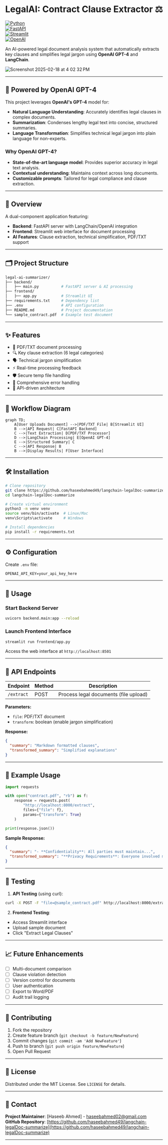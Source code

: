 # LegalAI: Contract Clause Extractor ⚖️

[![Python](https://img.shields.io/badge/Python-3.9%2B-blue)](https://python.org)  
[![FastAPI](https://img.shields.io/badge/FastAPI-0.95%2B-green)](https://fastapi.tiangolo.com)  
[![Streamlit](https://img.shields.io/badge/Streamlit-1.25%2B-red)](https://streamlit.io)  
[![OpenAI](https://img.shields.io/badge/OpenAI-GPT--4-purple)](https://openai.com)  

An AI-powered legal document analysis system that automatically extracts key clauses and simplifies legal jargon using **OpenAI GPT-4** and **LangChain**.

![Screenshot 2025-02-18 at 4 02 32 PM](https://github.com/user-attachments/assets/eb889ff8-fe16-4016-8ba0-631c1646351b)

---

## 🧠 Powered by OpenAI GPT-4

This project leverages **OpenAI's GPT-4** model for:
- **Natural Language Understanding**: Accurately identifies legal clauses in complex documents.
- **Summarization**: Condenses lengthy legal text into concise, structured summaries.
- **Language Transformation**: Simplifies technical legal jargon into plain language for non-experts.

### Why OpenAI GPT-4?
- **State-of-the-art language model**: Provides superior accuracy in legal text analysis.
- **Contextual understanding**: Maintains context across long documents.
- **Customizable prompts**: Tailored for legal compliance and clause extraction.

---

## 📌 Overview

A dual-component application featuring:
- **Backend**: FastAPI server with LangChain/OpenAI integration
- **Frontend**: Streamlit web interface for document processing
- **AI Features**: Clause extraction, technical simplification, PDF/TXT support
  
---

## 🗂️ Project Structure

```sh
legal-ai-summarizer/
├── backend/
│   ├── main.py          # FastAPI server & AI processing
├── frontend/
│   ├── app.py           # Streamlit UI
├── requirements.txt     # Dependency list
├── .env                 # API configuration
├── README.md            # Project documentation
└── sample_contract.pdf  # Example test document
```

---

## ✨ Features

- 📄 PDF/TXT document processing
- 🔍 Key clause extraction (6 legal categories)
- 🗣️ Technical jargon simplification
- ⚡ Real-time processing feedback
- 🛡️ Secure temp file handling
- 🚦 Comprehensive error handling
- 🔄 API-driven architecture

---

## 🔄 Workflow Diagram

```mermaid
graph TD;
    A[User Uploads Document] -->|PDF/TXT File| B[Streamlit UI]
    B -->|API Request| C[FastAPI Backend]
    C -->|Text Extraction| D[PDF/TXT Processor]
    D -->|LangChain Processing| E[OpenAI GPT-4]
    E -->|Structured Summary| C
    C -->|API Response| B
    B -->|Display Results| F[User Interface]
```

---

## 🛠️ Installation

```bash
# Clone repository
git clone https://github.com/haseebahmed49/langchain-legalDoc-summarize.git
cd langchain-legalDoc-summarize

# Create virtual environment
python3 -m venv venv
source venv/bin/activate  # Linux/Mac
venv\Scripts\activate     # Windows

# Install dependencies
pip install -r requirements.txt
```

---

## ⚙️ Configuration

Create `.env` file:
```env
OPENAI_API_KEY=your_api_key_here
```

---

## 🚀 Usage

### Start Backend Server
```bash
uvicorn backend.main:app --reload
```

### Launch Frontend Interface
```bash
streamlit run frontend/app.py
```

Access the web interface at `http://localhost:8501`

---

## 🔧 API Endpoints

| Endpoint | Method | Description |
|----------|--------|-------------|
| `/extract` | POST | Process legal documents (file upload) |

**Parameters:**
- `file`: PDF/TXT document
- `transform`: boolean (enable jargon simplification)

**Response:**
```json
{
  "summary": "Markdown formatted clauses",
  "transformed_summary": "Simplified explanations"
}
```

---

## 🌟 Example Usage

```python
import requests

with open("contract.pdf", "rb") as f:
    response = requests.post(
        "http://localhost:8000/extract",
        files={"file": f},
        params={"transform": True}
    )

print(response.json())
```

**Sample Response:**
```json
{
  "summary": "- **Confidentiality**: All parties must maintain...",
  "transformed_summary": "**Privacy Requirements**: Everyone involved must keep..."
}
```

---

## 🧪 Testing

1. **API Testing** (using curl):
```bash
curl -X POST -F "file=@sample_contract.pdf" http://localhost:8000/extract
```

2. **Frontend Testing**:
- Access Streamlit interface
- Upload sample document
- Click "Extract Legal Clauses"

---

## 📈 Future Enhancements

- [ ] Multi-document comparison
- [ ] Clause violation detection
- [ ] Version control for documents
- [ ] User authentication
- [ ] Export to Word/PDF
- [ ] Audit trail logging

---

## 🤝 Contributing

1. Fork the repository  
2. Create feature branch (`git checkout -b feature/NewFeature`)  
3. Commit changes (`git commit -am 'Add NewFeature'`)  
4. Push to branch (`git push origin feature/NewFeature`)  
5. Open Pull Request

---

## 📜 License

Distributed under the MIT License. See `LICENSE` for details.

---

## 📧 Contact

**Project Maintainer**: [Haseeb Ahmed] - haseebahmed02@gmail.com  
**GitHub Repository**: [https://github.com/haseebahmed49/langchain-legalDoc-summarize](https://github.com/haseebahmed49/langchain-legalDoc-summarize)

---
